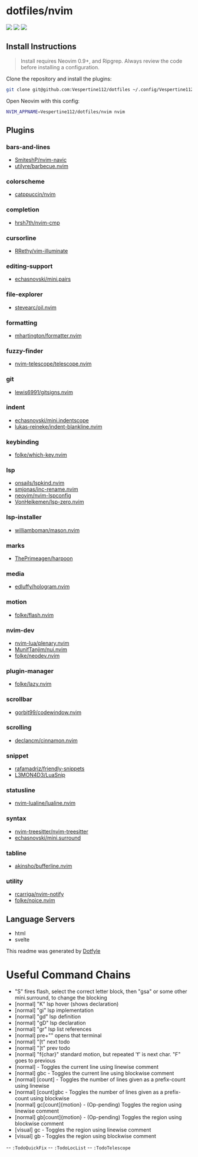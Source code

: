 # dotfiles/nvim

<a href="https://dotfyle.com/Vespertine112/dotfiles-nvim"><img src="https://dotfyle.com/Vespertine112/dotfiles-nvim/badges/plugins?style=flat" /></a>
<a href="https://dotfyle.com/Vespertine112/dotfiles-nvim"><img src="https://dotfyle.com/Vespertine112/dotfiles-nvim/badges/leaderkey?style=flat" /></a>
<a href="https://dotfyle.com/Vespertine112/dotfiles-nvim"><img src="https://dotfyle.com/Vespertine112/dotfiles-nvim/badges/plugin-manager?style=flat" /></a>

## Install Instructions

> Install requires Neovim 0.9+, and Ripgrep. Always review the code before installing a configuration.

Clone the repository and install the plugins:

```sh
git clone git@github.com:Vespertine112/dotfiles ~/.config/Vespertine112/dotfiles
```

Open Neovim with this config:

```sh
NVIM_APPNAME=Vespertine112/dotfiles/nvim nvim
```

## Plugins

### bars-and-lines

-   [SmiteshP/nvim-navic](https://dotfyle.com/plugins/SmiteshP/nvim-navic)
-   [utilyre/barbecue.nvim](https://dotfyle.com/plugins/utilyre/barbecue.nvim)

### colorscheme

-   [catppuccin/nvim](https://dotfyle.com/plugins/catppuccin/nvim)

### completion

-   [hrsh7th/nvim-cmp](https://dotfyle.com/plugins/hrsh7th/nvim-cmp)

### cursorline

-   [RRethy/vim-illuminate](https://dotfyle.com/plugins/RRethy/vim-illuminate)

### editing-support

-   [echasnovski/mini.pairs](https://dotfyle.com/plugins/echasnovski/mini.pairs)

### file-explorer

-   [stevearc/oil.nvim](https://dotfyle.com/plugins/stevearc/oil.nvim)

### formatting

-   [mhartington/formatter.nvim](https://dotfyle.com/plugins/mhartington/formatter.nvim)

### fuzzy-finder

-   [nvim-telescope/telescope.nvim](https://dotfyle.com/plugins/nvim-telescope/telescope.nvim)

### git

-   [lewis6991/gitsigns.nvim](https://dotfyle.com/plugins/lewis6991/gitsigns.nvim)

### indent

-   [echasnovski/mini.indentscope](https://dotfyle.com/plugins/echasnovski/mini.indentscope)
-   [lukas-reineke/indent-blankline.nvim](https://dotfyle.com/plugins/lukas-reineke/indent-blankline.nvim)

### keybinding

-   [folke/which-key.nvim](https://dotfyle.com/plugins/folke/which-key.nvim)

### lsp

-   [onsails/lspkind.nvim](https://dotfyle.com/plugins/onsails/lspkind.nvim)
-   [smjonas/inc-rename.nvim](https://dotfyle.com/plugins/smjonas/inc-rename.nvim)
-   [neovim/nvim-lspconfig](https://dotfyle.com/plugins/neovim/nvim-lspconfig)
-   [VonHeikemen/lsp-zero.nvim](https://dotfyle.com/plugins/VonHeikemen/lsp-zero.nvim)

### lsp-installer

-   [williamboman/mason.nvim](https://dotfyle.com/plugins/williamboman/mason.nvim)

### marks

-   [ThePrimeagen/harpoon](https://dotfyle.com/plugins/ThePrimeagen/harpoon)

### media

-   [edluffy/hologram.nvim](https://dotfyle.com/plugins/edluffy/hologram.nvim)

### motion

-   [folke/flash.nvim](https://dotfyle.com/plugins/folke/flash.nvim)

### nvim-dev

-   [nvim-lua/plenary.nvim](https://dotfyle.com/plugins/nvim-lua/plenary.nvim)
-   [MunifTanjim/nui.nvim](https://dotfyle.com/plugins/MunifTanjim/nui.nvim)
-   [folke/neodev.nvim](https://dotfyle.com/plugins/folke/neodev.nvim)

### plugin-manager

-   [folke/lazy.nvim](https://dotfyle.com/plugins/folke/lazy.nvim)

### scrollbar

-   [gorbit99/codewindow.nvim](https://dotfyle.com/plugins/gorbit99/codewindow.nvim)

### scrolling

-   [declancm/cinnamon.nvim](https://dotfyle.com/plugins/declancm/cinnamon.nvim)

### snippet

-   [rafamadriz/friendly-snippets](https://dotfyle.com/plugins/rafamadriz/friendly-snippets)
-   [L3MON4D3/LuaSnip](https://dotfyle.com/plugins/L3MON4D3/LuaSnip)

### statusline

-   [nvim-lualine/lualine.nvim](https://dotfyle.com/plugins/nvim-lualine/lualine.nvim)

### syntax

-   [nvim-treesitter/nvim-treesitter](https://dotfyle.com/plugins/nvim-treesitter/nvim-treesitter)
-   [echasnovski/mini.surround](https://dotfyle.com/plugins/echasnovski/mini.surround)

### tabline

-   [akinsho/bufferline.nvim](https://dotfyle.com/plugins/akinsho/bufferline.nvim)

### utility

-   [rcarriga/nvim-notify](https://dotfyle.com/plugins/rcarriga/nvim-notify)
-   [folke/noice.nvim](https://dotfyle.com/plugins/folke/noice.nvim)

## Language Servers

-   html
-   svelte

This readme was generated by [Dotfyle](https://dotfyle.com)

# Useful Command Chains

-   "S" fires flash, select the correct letter block, then "gsa" or some other
    mini.surround, to change the blocking
-   [normal] "K" lsp hover (shows declaration)
-   [normal] "gi" lsp implementation
-   [normal] "gd" lsp definition
-   [normal] "gD" lsp declaration
-   [normal] "gr" lsp list references
-   [normal] pre+"<C-j>" opens that terminal
-   [normal] "[t" next todo
-   [normal] "]t" prev todo
-   [normal] "f{char}" standard motion, but repeated 'f' is next char. "F" goes to previous
-   [normal] <C-/> - Toggles the current line using linewise comment
-   [normal] gbc - Toggles the current line using blockwise comment
-   [normal] [count]<C-/> - Toggles the number of lines given as a prefix-count using linewise
-   [normal] [count]gbc - Toggles the number of lines given as a prefix-count using blockwise
-   [normal] gc[count]{motion} - (Op-pending) Toggles the region using linewise comment
-   [normal] gb[count]{motion} - (Op-pending) Toggles the region using blockwise comment
-   [visual] gc - Toggles the region using linewise comment
-   [visual] gb - Toggles the region using blockwise comment

-- `:TodoQuickFix`
-- `:TodoLocList`
-- `:TodoTelescope`
